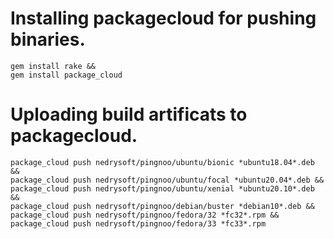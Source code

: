 # Installing packagecloud for pushing binaries.

```
gem install rake &&
gem install package_cloud
```

# Uploading build artificats to packagecloud.

```
package_cloud push nedrysoft/pingnoo/ubuntu/bionic *ubuntu18.04*.deb &&
package_cloud push nedrysoft/pingnoo/ubuntu/focal *ubuntu20.04*.deb &&
package_cloud push nedrysoft/pingnoo/ubuntu/xenial *ubuntu20.10*.deb &&
package_cloud push nedrysoft/pingnoo/debian/buster *debian10*.deb &&
package_cloud push nedrysoft/pingnoo/fedora/32 *fc32*.rpm &&
package_cloud push nedrysoft/pingnoo/fedora/33 *fc33*.rpm
```